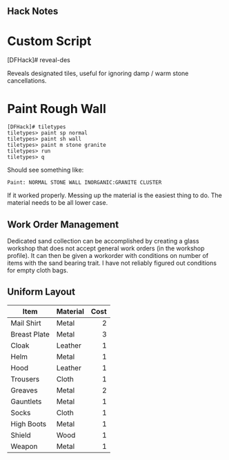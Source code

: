 Hack Notes
----------

# Custom Script
[DFHack]# reveal-des

Reveals designated tiles, useful for ignoring damp / warm stone cancellations.

# Paint Rough Wall

```
[DFHack]# tiletypes
tiletypes> paint sp normal
tiletypes> paint sh wall
tiletypes> paint m stone granite
tiletypes> run
tiletypes> q
```

Should see something like:

`Paint: NORMAL STONE WALL INORGANIC:GRANITE CLUSTER`

If it worked properly.  Messing up the material is the easiest thing to do.
The material needs to be all lower case.


Work Order Management
---------------------

Dedicated sand collection can be accomplished by creating a glass workshop that
does not accept general work orders (in the workshop profile).  It can then be
given a workorder with conditions on number of items with the sand bearing
trait.  I have not reliably figured out conditions for empty cloth bags.


Uniform Layout
--------------
| Item         | Material | Cost |
| ------------ | -------- | ----:|
| Mail Shirt   | Metal    | 2    |
| Breast Plate | Metal    | 3    |
| Cloak        | Leather  | 1    |
| Helm         | Metal    | 1    |
| Hood         | Leather  | 1    |
| Trousers     | Cloth    | 1    |
| Greaves      | Metal    | 2    |
| Gauntlets    | Metal    | 1    |
| Socks        | Cloth    | 1    |
| High Boots   | Metal    | 1    |
| Shield       | Wood     | 1    |
| Weapon       | Metal    | 1    |
